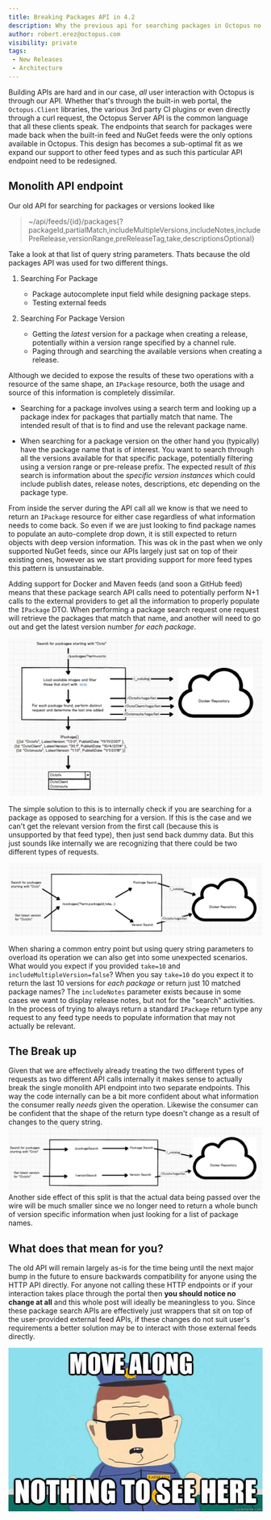 ```yaml
---
title: Breaking Packages API in 4.2
description: Why the previous api for searching packages in Octopus no longer fits.
author: robert.erez@octopus.com
visibility: private
tags:
 - New Releases
 - Architecture
---
```

Building APIs are hard and in our case, _all_ user interaction with Octopus is through our API. Whether that's through the built-in web portal, the `Octopus.Client` libraries, the various 3rd party CI plugins or even directly through a curl request, the Octopus Server API is the common language that all these clients speak. The endpoints that search for packages were made back when the built-in feed and NuGet feeds were the only options available in Octopus. This design has becomes a sub-optimal fit as we expand our support to other feed types and as such this particular API endpoint need to be redesigned.

## Monolith API endpoint
Our old API for searching for packages or versions looked like
> ~/api/feeds/{id}/packages{?packageId,partialMatch,includeMultipleVersions,includeNotes,includePreRelease,versionRange,preReleaseTag,take,descriptionsOptional}

Take a look at that list of query string parameters. Thats because the old packages API was used for two different things.

1. Searching For Package
    * Package autocomplete input field while designing package steps.
    * Testing external feeds

2. Searching For Package Version
    * Getting the _latest_ version for a package when creating a release, potentially within a version range specified by a channel rule.
    * Paging through and searching the available versions when creating a release.

Although we decided to expose the results of these two operations with a resource of the same shape, an `IPackage` resource, both the usage and source of this information is completely dissimilar.

* Searching for a package involves using a search term and looking up a package index for packages that partially match that name. The intended result of that is to find and use the relevant package name.

* When searching for a package version on the other hand you (typically) have the package name that is of interest. You want to search through all the versions available for that specific package, potentially filtering using a version range or pre-release prefix. The expected result of _this_ search is information about the _specific version instances_ which could include publish dates, release notes, descriptions, etc depending on the package type.

From inside the server during the API call all we know is that we need to return an `IPackage` resource for either case regardless of what information needs to come back. So even if we are just looking to find package names to populate an auto-complete drop down, it is still expected to return objects with deep version information. This was ok in the past when we only supported NuGet feeds, since our APIs largely just sat on top of their existing ones, however as we start providing support for more feed types this pattern is unsustainable.

Adding support for Docker and Maven feeds (and soon a GitHub feed) means that these package search API calls need to potentially perform N+1 calls to the external providers to get all the information to properly populate the `IPackage` DTO. When performing a package search request one request will retrieve the packages that match that name, and another will need to go out and get the latest version number _for each package_.

![Old Search](search_old.png)

The simple solution to this is to internally check if you are searching for a package as opposed to searching for a version. If this is the case and we can't get the relevant version from the first call (because this is unsupported by that feed type), then just send back dummy data. But this just sounds like internally we are recognizing that there could be two different types of requests.

![Internal Split](internal_split.png)

When sharing a common entry point but using query string parameters to overload its operation we can also get into some unexpected scenarios. What would you expect if you provided `take=10` and `includeMultipleVersion=false`? When you say `take=10` do you expect it to return the last 10 versions for _each package_ or return just 10 matched package names? The `includeNotes` parameter exists because in some cases we want to display release notes, but not for the "search" activities. In the process of trying to always return a standard `IPackage` return type any request to any feed type needs to populate information that may not actually be relevant.

## The Break up
Given that we are effectively already treating the two different types of requests as two different API calls internally it makes sense to actually break the single monolith API endpoint into two separate endpoints. This way the code internally can be a bit more confident about what information the consumer really _needs_ given the operation. Likewise the consumer can be confident that the shape of the return type doesn't change as a result of changes to the query string.
![External Split](external_split.png)
Another side effect of this split is that the actual data being passed over the wire will be much smaller since we no longer need to return a whole bunch of version specific information when just looking for a list of package names.

## What does that mean for you?
The old API will remain largely as-is for the time being until the next major bump in the future to ensure backwards compatibility for anyone using the HTTP API directly. For anyone not calling these HTTP endpoints or if your interaction takes place through the portal then **you should notice no change at all** and this whole post will ideally be meaningless to you. Since these package search APIs are effectively just wrappers that sit on top of the user-provided external feed APIs, if these changes do not suit user's requirements a better solution may be to interact with those external feeds directly.

![Nothing To see](nothing_to_see.jpg)